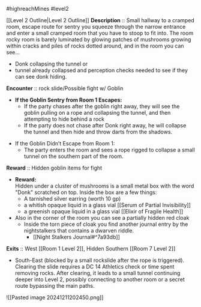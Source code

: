 
#highreachMines #level2 

[[Level 2 Outline|Level 2 Outline]]
**Description**  :: Small hallway to a cramped room, escape route for sentry
you squeeze through the narrow entrance and enter a small cramped room that you have to stoop to fit into. The room rocky room is barely luminated by glowing patches of mushrooms growing within cracks and piles of rocks dotted around, and in the room you can see...
* Donk collapsing the tunnel or 
* tunnel already collapsed and perception checks needed to see if they can see donk hiding.

**Encounter** :: rock slide/Possible fight w/ Goblin
- **If the Goblin Sentry from Room 1 Escapes:**  
	- If the party chases after the goblin right away, they will see the goblin pulling on a rope and collapsing the tunnel, and then attempting to hide behind a rock 
	- If the party does not chase after Donk right away, he will collapse the tunnel and then hide and throw darts from the shadows. 
 * If the Goblin Didn’t Escape from Room 1:  
	 * The party enters the room and sees a rope rigged to collapse a small tunnel on the southern part of the room. 

**Reward** :: Hidden goblin items for fight
- **Reward:**  
    Hidden under a cluster of mushrooms is a small metal box with the word "Donk" scratched on top. Inside the box are a few things:
    - A tarnished silver earring (worth 10 gp)
    - a whitish opaque liquid in a glass vial [[Serum of Partial Invisibility]] 
    - a greenish opaque liquid in a glass vial [[Elixir of Fragile Health]]
- Also in the corner of the room you can see a partially hidden red cloak
	- Inside the torn piece of cloak you find another journal entry by the nightstalkers that contains a dwarven riddle. 
		- [[Night Stalkers Journal#^7a93db]]

**Exits** :: West [[Room 1 Level 2]], Hidden Southern [[Room 7 Level 2]]
- South-East (blocked by a small rockslide after the rope is triggered). Clearing the slide requires a DC 14 Athletics check or time spent removing rocks. After clearing, it leads to a small tunnel continuing deeper into Level 2, possibly connecting to another room or a secret route bypassing the main paths.

![[Pasted image 20241211202450.png]]